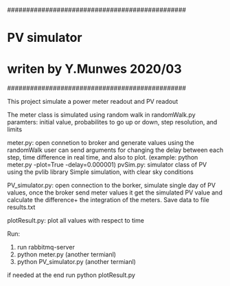 ###############################################
#	PV simulator		              #
#					      #
#   writen by Y.Munwes 2020/03		      #
###############################################

This project simulate a power meter readout and PV readout

The meter class is simulated using random walk in randomWalk.py
paramters:
initial value, probabilites to go up or down, step resolution, and limits

meter.py:
open connetion to broker and generate values using the randomWalk
user can send arguments for changing the delay between each step, time difference in real time, and also to plot.
(example: python meter.py -plot=True -delay=0.000001)
pvSim.py:
simulator class of PV using the pvlib library
Simple simulation, with clear sky conditions

PV_simulator.py:
open connection to the borker, simulate single day of PV values, once the broker send meter values it get the simulated PV value and calculate the difference+ the integration of the meters.
Save data to file results.txt

plotResult.py:
plot all values with respect to time

Run:
1. run rabbitmq-server
2. python meter.py (another termianl)
3. python PV_simulator.py (another termianl)

if needed at the end run python plotResult.py
